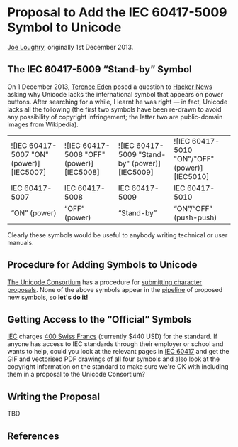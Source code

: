 Proposal to Add the IEC 60417-5009 Symbol to Unicode
====================================================

[Joe Loughry](mailto:joe.loughry@stx.ox.ac.uk), originally 1st December 2013.

The IEC 60417-5009 &ldquo;Stand-by&rdquo; Symbol
------------------------------------------------

On 1 December 2013, [Terence Eden](http://shkspr.mobi/blog/) posed a question to
[Hacker News](https://news.ycombinator.com/item?id=6828102) asking why Unicode lacks
the international symbol that appears on power buttons. After searching for a while,
I learnt he was right &mdash; in fact, Unicode lacks all the following
(the first two symbols have been re-drawn to avoid any possibility of copyright
infringement; the latter two are public-domain images from Wikipedia).

<table>
<tr>
<td>![IEC 60417-5007 "ON" (power)][IEC5007]</td>
<td>![IEC 60417-5008 "OFF" (power)][IEC5008]</td>
<td>![IEC 60417-5009 "Stand-by" (power)][IEC5009]</td>
<td>![IEC 60417-5010 "ON"/"OFF" (power)][IEC5010]</td>
</tr>
<tr>
<td>IEC 60417-5007</td>
<td>IEC 60417-5008</td>
<td>IEC 60417-5009</td>
<td>IEC 60417-5010</td>
</tr>
<tr>
<td>&ldquo;ON&rdquo; (power)</td>
<td>&ldquo;OFF&rdquo; (power)</td>
<td>&ldquo;Stand-by&rdquo;</td>
<td>&ldquo;ON&rdquo;/&ldquo;OFF&rdquo; (push-push)</td>
</tr>
</table>

Clearly these symbols would be useful to anybody writing technical or user manuals.

Procedure for Adding Symbols to Unicode
---------------------------------------

[The Unicode Consortium](http://www.unicode.org/) has a procedure for
[submitting character proposals](http://www.unicode.org/pending/proposals.html). None of
the above symbols appear in the [pipeline](http://www.unicode.org/pending/proposals.html)
of proposed new symbols, so **let's do it!**

Getting Access to the &ldquo;Official&rdquo; Symbols
----------------------------------------

[IEC](http://www.iec.ch/) charges
[400 Swiss Francs](http://webstore.iec.ch/webstore/webstore.nsf/artnum/029221)
(currently $440 USD) for the standard. If anyone has access to IEC standards through their
employer or school and wants to help, could you look at the relevant pages in
[IEC 60417](http://webstore.iec.ch/webstore/webstore.nsf/ArtNum_PK/29221?OpenDocument) and
get the GIF and vectorised PDF drawings of all four symbols and also look at the copyright
information on the standard to make sure we're OK with including them in a proposal to the
Unicode Consortium?

Writing the Proposal
--------------------

TBD

References
----------

[IEC5007]: https://github.com/jloughry/Unicode/raw/master/176px-IEC5007_On_Symbol.svg.png "IEC 60417-5007 \"ON\" (power)"

[IEC5008]: https://github.com/jloughry/Unicode/raw/master/176px-IEC5008_Off_Symbol.svg.png "IEC 60417-5008 \"OFF\" (power)"

[IEC5009]: https://github.com/jloughry/Unicode/raw/master/177px-IEC5009_Standby_Symbol.svg.png "IEC 60417-5009 \"Stand-by\" (power)"

[IEC5010]: https://github.com/jloughry/Unicode/raw/master/176px-IEC5010_On_Off_Symbol.svg.png "IEC 60417-5010 \"ON\"/\"OFF\" (power)"

